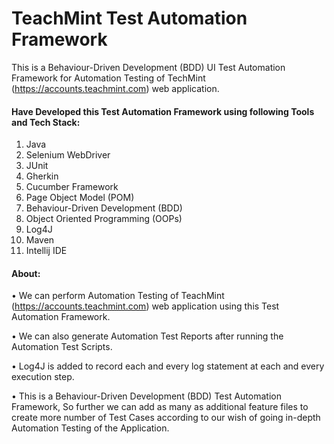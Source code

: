 # TeachMint Test Automation Framework

This is a Behaviour-Driven Development (BDD) UI Test Automation Framework for Automation Testing of TechMint (https://accounts.teachmint.com) web application.

#### Have Developed this Test Automation Framework using following Tools and Tech Stack:
1. Java
2. Selenium WebDriver 
3. JUnit 
4. Gherkin
5. Cucumber Framework 
6. Page Object Model (POM) 
7. Behaviour-Driven Development (BDD)
8. Object Oriented Programming (OOPs)
9. Log4J
10. Maven
11. Intellij IDE

#### About:
• We can perform Automation Testing of TeachMint (https://accounts.teachmint.com) web application using this Test Automation Framework. 

•	We can also generate Automation Test Reports after running the Automation Test Scripts. 

•	Log4J is added to record each and every log statement at each and every execution step. 

•	This is a Behaviour-Driven Development (BDD) Test Automation Framework, So further we can add as many as additional feature files to create more number of Test Cases according to our wish of going in-depth Automation Testing of the Application.
